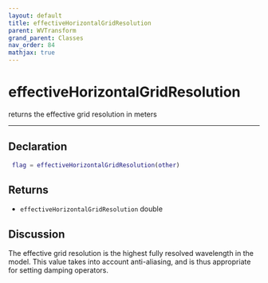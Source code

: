 ```yaml
---
layout: default
title: effectiveHorizontalGridResolution
parent: WVTransform
grand_parent: Classes
nav_order: 84
mathjax: true
---
```


#  effectiveHorizontalGridResolution

returns the effective grid resolution in meters


---

## Declaration
```matlab
 flag = effectiveHorizontalGridResolution(other)
```
## Returns
+ `effectiveHorizontalGridResolution`  double

## Discussion

  The effective grid resolution is the highest fully resolved
  wavelength in the model. This value takes into account
  anti-aliasing, and is thus appropriate for setting damping
  operators.
 
      
